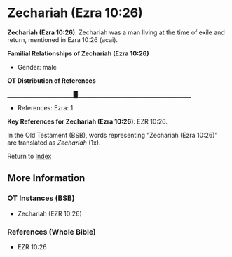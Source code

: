 # Zechariah (Ezra 10:26)
**Zechariah (Ezra 10:26)**. 
Zechariah was a man living at the time of exile and return, mentioned in Ezra 10:26 (acai). 




**Familial Relationships of Zechariah (Ezra 10:26)**


* Gender: male


**OT Distribution of References**

▁▁▁▁▁▁▁▁▁▁▁▁▁▁█▁▁▁▁▁▁▁▁▁▁▁▁▁▁▁▁▁▁▁▁▁▁▁▁
* References: Ezra: 1



**Key References for Zechariah (Ezra 10:26)**: 
EZR 10:26. 


In the Old Testament (BSB), words representing “Zechariah (Ezra 10:26)” are translated as 
*Zechariah* (1x). 




Return to [Index](00-Index.md)

## More Information

### OT Instances (BSB)

* Zechariah (EZR 10:26)



### References (Whole Bible)

* EZR 10:26



